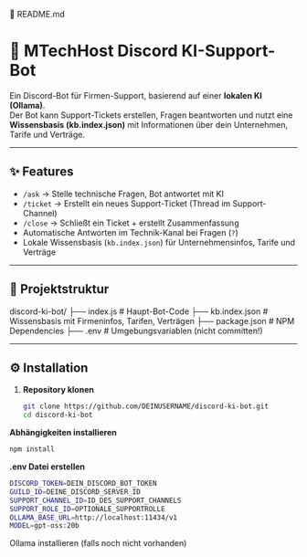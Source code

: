 📄 README.md
# 🤖 MTechHost Discord KI-Support-Bot

Ein Discord-Bot für Firmen-Support, basierend auf einer **lokalen KI (Ollama)**.  
Der Bot kann Support-Tickets erstellen, Fragen beantworten und nutzt eine **Wissensbasis (kb.index.json)** mit Informationen über dein Unternehmen, Tarife und Verträge.

---

## ✨ Features
- `/ask` → Stelle technische Fragen, Bot antwortet mit KI
- `/ticket` → Erstellt ein neues Support-Ticket (Thread im Support-Channel)
- `/close` → Schließt ein Ticket + erstellt Zusammenfassung
- Automatische Antworten im Technik-Kanal bei Fragen (`?`)
- Lokale Wissensbasis (`kb.index.json`) für Unternehmensinfos, Tarife und Verträge

---

## 📂 Projektstruktur


discord-ki-bot/
├── index.js # Haupt-Bot-Code
├── kb.index.json # Wissensbasis mit Firmeninfos, Tarifen, Verträgen
├── package.json # NPM Dependencies
├── .env # Umgebungsvariablen (nicht committen!)


---

## ⚙️ Installation

1. **Repository klonen**
   ```bash
   git clone https://github.com/DEINUSERNAME/discord-ki-bot.git
   cd discord-ki-bot


**Abhängigkeiten installieren**
   ```bash
   npm install
```

**.env Datei erstellen**
```bash
DISCORD_TOKEN=DEIN_DISCORD_BOT_TOKEN
GUILD_ID=DEINE_DISCORD_SERVER_ID
SUPPORT_CHANNEL_ID=ID_DES_SUPPORT_CHANNELS
SUPPORT_ROLE_ID=OPTIONALE_SUPPORTROLLE
OLLAMA_BASE_URL=http://localhost:11434/v1
MODEL=gpt-oss:20b
```

Ollama installieren (falls noch nicht vorhanden)

